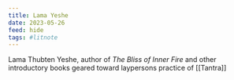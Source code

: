 ```yaml
---
title: Lama Yeshe
date: 2023-05-26
feed: hide
tags: #litnote 
---
```


Lama Thubten Yeshe, author of *The Bliss of Inner Fire* and other introductory books geared toward laypersons practice of [[Tantra]] 